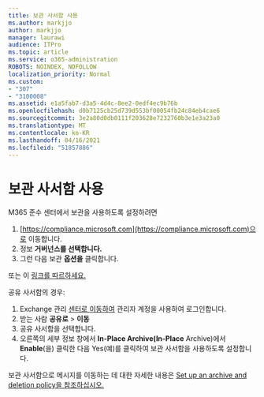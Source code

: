 ```yaml
---
title: 보관 사서함 사용
ms.author: markjjo
author: markjjo
manager: laurawi
audience: ITPro
ms.topic: article
ms.service: o365-administration
ROBOTS: NOINDEX, NOFOLLOW
localization_priority: Normal
ms.custom:
- "307"
- "3100008"
ms.assetid: e1a5fab7-d3a5-4d4c-8ee2-0edf4ec9b76b
ms.openlocfilehash: d0b7125cb25d739d553bf00054fb24c84eb4cae6
ms.sourcegitcommit: 3e2a80d0db0111f203628e7232760b3e1e3a23a0
ms.translationtype: MT
ms.contentlocale: ko-KR
ms.lasthandoff: 04/16/2021
ms.locfileid: "51857886"
---
```

# <a name="enable-an-archive-mailbox"></a>보관 사서함 사용

M365 준수 센터에서 보관을 사용하도록 설정하려면

1. [https://compliance.microsoft.com](https://compliance.microsoft.com)으로 이동합니다.
2. 정보 **거버넌스를 선택합니다.**
3. 그런 다음 보관 **옵션을** 클릭합니다.

또는 이 [링크를 따르하세요.](https://sip.compliance.microsoft.com/informationgovernance?viewid=archive)  

공유 사서함의 경우:

1. Exchange 관리 [센터로 이동하여](https://outlook.office365.com/ecp) 관리자 계정을 사용하여 로그인합니다.
2. 받는 사람 **공유로**  >  **이동**
3. 공유 사서함을 선택합니다.
4. 오른쪽의 세부 정보 창에서 **In-Place Archive(In-Place** Archive)에서 **Enable**(을) 클릭한 다음 Yes(예)를 클릭하여 보관 사서함을 사용하도록 설정합니다. 

보관 사서함으로 메시지를 이동하는 데 대한 자세한 내용은 [Set up an archive and deletion policy을 참조하십시오.](https://docs.microsoft.com//office365/securitycompliance/set-up-an-archive-and-deletion-policy-for-mailboxes)
